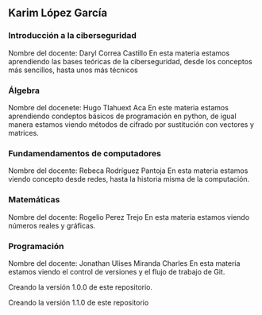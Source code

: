 ## Karim López García

### Introducción a la ciberseguridad 
Nombre del docente: Daryl Correa Castillo 
En esta materia estamos aprendiendo las bases teóricas de la ciberseguridad, desde los conceptos más sencillos, hasta unos más técnicos

### Álgebra 
Nombre del docenete: Hugo Tlahuext Aca
En este materia estamos aprendiendo condeptos básicos de programación en python, de igual manera estamos viendo métodos de cifrado por sustitución con vectores y matrices.

### Fundamendamentos de computadores 
Nombre del docente: Rebeca Rodríguez Pantoja
En esta materia estamos viendo concepto desde redes, hasta la historia misma de la computación. 

### Matemáticas 
Nombre del docente: Rogelio Perez Trejo 
En esta materia estamos viendo números reales y gráficas.

### Programación 
Nombre del docente: Jonathan Ulises Miranda Charles 
En esta materia estamos viendo el control de versiones y el flujo de trabajo de Git.

Creando la versión 1.0.0 de este repositorio. 

Creando la versión 1.1.0 de este repositorio
